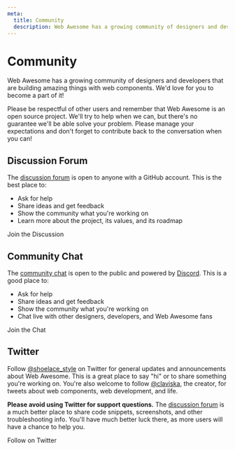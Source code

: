 ```yaml
---
meta:
  title: Community
  description: Web Awesome has a growing community of designers and developers that are building amazing things with web components.
---
```


# Community

Web Awesome has a growing community of designers and developers that are building amazing things with web components. We'd love for you to become a part of it!

Please be respectful of other users and remember that Web Awesome is an open source project. We'll try to help when we can, but there's no guarantee we'll be able solve your problem. Please manage your expectations and don't forget to contribute back to the conversation when you can!

## Discussion Forum

The [discussion forum](https://github.com/shoelace-style/shoelace/discussions) is open to anyone with a GitHub account. This is the best place to:

- Ask for help
- Share ideas and get feedback
- Show the community what you're working on
- Learn more about the project, its values, and its roadmap

<wa-button variant="brand" href="https://github.com/shoelace-style/shoelace/discussions" target="_blank">
  <wa-icon name="github" slot="prefix"></wa-icon>
  Join the Discussion
</wa-button>

## Community Chat

The [community chat](https://discord.gg/mg8f26C) is open to the public and powered by [Discord](https://discord.com/). This is a good place to:

- Ask for help
- Share ideas and get feedback
- Show the community what you're working on
- Chat live with other designers, developers, and Web Awesome fans

<wa-button variant="brand" href="https://discord.gg/mg8f26C" target="_blank">
  <wa-icon name="discord" slot="prefix"></wa-icon>
  Join the Chat
</wa-button>

## Twitter

Follow [@shoelace_style](https://twitter.com/shoelace_style) on Twitter for general updates and announcements about Web Awesome. This is a great place to say "hi" or to share something you're working on. You're also welcome to follow [@claviska](https://twitter.com/claviska), the creator, for tweets about web components, web development, and life.

**Please avoid using Twitter for support questions.** The [discussion forum](https://github.com/shoelace-style/shoelace/discussions) is a much better place to share code snippets, screenshots, and other troubleshooting info. You'll have much better luck there, as more users will have a chance to help you.

<wa-button variant="brand" href="https://twitter.com/shoelace_style" target="_blank">
  <wa-icon name="twitter" slot="prefix"></wa-icon>
  Follow on Twitter
</wa-button>
